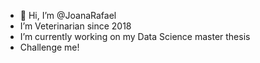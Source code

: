 - 👋 Hi, I’m @JoanaRafael
-  I’m Veterinarian since 2018 
-  I’m currently working on my Data Science master thesis 
-  Challenge me!


<!---
JoanaRafael/JoanaRafael is a ✨ special ✨ repository because its `README.md` (this file) appears on your GitHub profile.
You can click the Preview link to take a look at your changes.
--->
